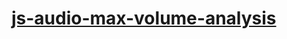 [js-audio-max-volume-analysis](https://dirkarnez.github.io/js-audio-max-volume-analysis)
========================================================================================
